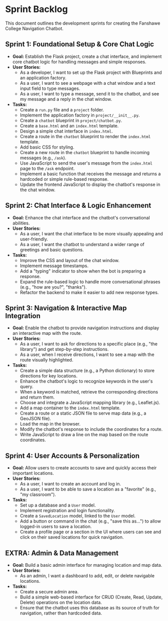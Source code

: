 # Sprint Backlog

This document outlines the development sprints for creating the Fanshawe College Navigation Chatbot.

## Sprint 1: Foundational Setup & Core Chat Logic

- **Goal:** Establish the Flask project, create a chat interface, and implement core chatbot logic for handling messages and simple responses.
- **User Stories:**
    - As a developer, I want to set up the Flask project with Blueprints and an application factory.
    - As a user, I want to see a webpage with a chat window and a text input field to type messages.
    - As a user, I want to type a message, send it to the chatbot, and see my message and a reply in the chat window.
- **Tasks:**
    - Create a `run.py` file and a `project` folder.
    - Implement the application factory in `project/__init__.py`.
    - Create a `chatbot` blueprint in `project/chatbot.py`.
    - Create a `base.html` and an `index.html` template.
    - Design a simple chat interface in `index.html`.
    - Create a route in the `chatbot` blueprint to render the `index.html` template.
    - Add basic CSS for styling.
    - Create a new route in the `chatbot` blueprint to handle incoming messages (e.g., `/ask`).
    - Use JavaScript to send the user's message from the `index.html` page to the `/ask` endpoint.
    - Implement a basic function that receives the message and returns a hardcoded or simple rule-based response.
    - Update the frontend JavaScript to display the chatbot's response in the chat window.

## Sprint 2: Chat Interface & Logic Enhancement

- **Goal:** Enhance the chat interface and the chatbot's conversational abilities.
- **User Stories:**
    - As a user, I want the chat interface to be more visually appealing and user-friendly.
    - As a user, I want the chatbot to understand a wider range of greetings and basic questions.
- **Tasks:**
    - Improve the CSS and layout of the chat window.
    - Implement message timestamps.
    - Add a "typing" indicator to show when the bot is preparing a response.
    - Expand the rule-based logic to handle more conversational phrases (e.g., "how are you?", "thanks").
    - Refactor the backend to make it easier to add new response types.

## Sprint 3: Navigation & Interactive Map Integration

- **Goal:** Enable the chatbot to provide navigation instructions and display an interactive map with the route.
- **User Stories:**
    - As a user, I want to ask for directions to a specific place (e.g., "the library") and get step-by-step instructions.
    - As a user, when I receive directions, I want to see a map with the route visually highlighted.
- **Tasks:**
    - Create a simple data structure (e.g., a Python dictionary) to store directions for key locations.
    - Enhance the chatbot's logic to recognize keywords in the user's query.
    - When a keyword is matched, retrieve the corresponding directions and return them.
    - Choose and integrate a JavaScript mapping library (e.g., Leaflet.js).
    - Add a map container to the `index.html` template.
    - Create a route or a static JSON file to serve map data (e.g., a GeoJSON file).
    - Load the map in the browser.
    - Modify the chatbot's response to include the coordinates for a route.
    - Write JavaScript to draw a line on the map based on the route coordinates.

## Sprint 4: User Accounts & Personalization

- **Goal:** Allow users to create accounts to save and quickly access their important locations.
- **User Stories:**
    - As a user, I want to create an account and log in.
    - As a user, I want to be able to save a location as a "favorite" (e.g., "my classroom").
- **Tasks:**
    - Set up a database and a `User` model.
    - Implement registration and login functionality.
    - Create a `SavedLocation` model, linked to the `User` model.
    - Add a button or command in the chat (e.g., "save this as...") to allow logged-in users to save a location.
    - Create a profile page or a section in the UI where users can see and click on their saved locations for quick navigation.

## EXTRA: Admin & Data Management

- **Goal:** Build a basic admin interface for managing location and map data.
- **User Stories:**
    - As an admin, I want a dashboard to add, edit, or delete navigable locations.
- **Tasks:**
    - Create a secure admin area.
    - Build a simple web-based interface for CRUD (Create, Read, Update, Delete) operations on the location data.
    - Ensure that the chatbot uses this database as its source of truth for navigation, rather than hardcoded data.
